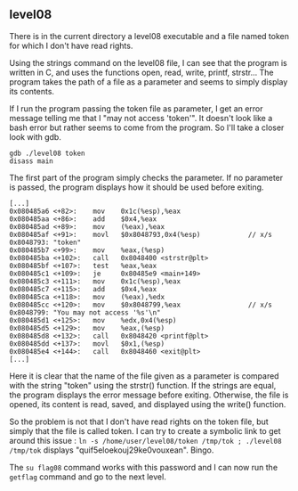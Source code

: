 ## level08

There is in the current directory a level08 executable and a file named token for which I don't have read rights.

Using the strings command on the level08 file, I can see that the program is written in C, and uses the functions open, read, write, printf, strstr... The program takes the path of a file as a parameter and seems to simply display its contents.

If I run the program passing the token file as parameter, I get an error message telling me that I "may not access 'token'". It doesn't look like a bash error but rather seems to come from the program. So I'll take a closer look with gdb.

```
gdb ./level08 token
disass main
```

The first part of the program simply checks the parameter. If no parameter is passed, the program displays how it should be used before exiting.

```
[...]
0x080485a6 <+82>:    mov    0x1c(%esp),%eax
0x080485aa <+86>:    add    $0x4,%eax
0x080485ad <+89>:    mov    (%eax),%eax
0x080485af <+91>:    movl   $0x8048793,0x4(%esp)            // x/s 0x8048793: "token"
0x080485b7 <+99>:    mov    %eax,(%esp)
0x080485ba <+102>:   call   0x8048400 <strstr@plt>
0x080485bf <+107>:   test   %eax,%eax
0x080485c1 <+109>:   je     0x80485e9 <main+149>
0x080485c3 <+111>:   mov    0x1c(%esp),%eax
0x080485c7 <+115>:   add    $0x4,%eax
0x080485ca <+118>:   mov    (%eax),%edx
0x080485cc <+120>:   mov    $0x8048799,%eax                 // x/s 0x8048799: "You may not access '%s'\n"
0x080485d1 <+125>:   mov    %edx,0x4(%esp)
0x080485d5 <+129>:   mov    %eax,(%esp)
0x080485d8 <+132>:   call   0x8048420 <printf@plt>
0x080485dd <+137>:   movl   $0x1,(%esp)
0x080485e4 <+144>:   call   0x8048460 <exit@plt>
[...]
```

Here it is clear that the name of the file given as a parameter is compared with the string "token" using the strstr() function. If the strings are equal, the program displays the error message before exiting. Otherwise, the file is opened, its content is read, saved, and displayed using the write() function.

So the problem is not that I don't have read rights on the token file, but simply that the file is called token. I can try to create a symbolic link to get around this issue : ```ln -s /home/user/level08/token /tmp/tok ; ./level08 /tmp/tok``` displays "quif5eloekouj29ke0vouxean". Bingo.

The ```su flag08``` command works with this password and I can now run the ```getflag``` command and go to the next level.